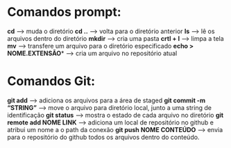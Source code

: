 # Comandos prompt:
**cd** --> muda o diretório
**cd ..** --> volta para o diretório anterior
**ls** --> lê os arquivos dentro do diretório
**mkdir** --> cria uma pasta
**crtl + l** --> limpa a tela
**mv** --> transfere um arquivo para o diretório especificado
**echo > NOME.EXTENSÃO*** --> cria um arquivo no repositório atual


# Comandos Git:
**git add** --> adiciona os arquivos para a área de staged
**git commit -m “STRING”** --> move o arquivo para diretório local, junto a uma string de identificação
**git status** --> mostra o estado de cada arquivo no diretório
**git remote add NOME LINK** --> adiciona um local de repositório  no github e atribui um nome a o path da conexão
**git push NOME CONTEÚDO** --> envia para o repositório do github todos os arquivos dentro do conteúdo.
